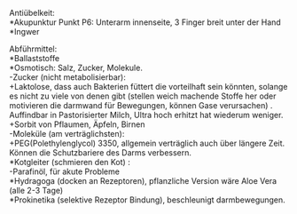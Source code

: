Antiübelkeit:  
*Akupunktur Punkt P6: Unterarm innenseite, 3 Finger breit unter der Hand  
*Ingwer  
  
Abführmittel:  
*Ballaststoffe  
*Osmotisch: Salz, Zucker, Molekule.  
-Zucker (nicht metabolisierbar):  
+Laktolose, dass auch Bakterien füttert die vorteilhaft sein könnten, solange es nicht zu viele von denen gibt (stellen weich machende Stoffe her oder motivieren die darmwand für Bewegungen, können Gase verursachen) . Auffindbar in Pastorisierter Milch, Ultra hoch erhitzt hat wiederum weniger.  
+Sorbit von Pflaumen, Äpfeln, Birnen  
-Moleküle (am verträglichsten):  
+PEG(Polethylenglycol) 3350, allgemein verträglich auch über längere Zeit. Können die Schutzbariere des Darms verbessern.  
*Kotgleiter (schmieren den Kot) :  
-Parafinöl, für akute Probleme  
*Hydragoga (docken an Rezeptoren), pflanzliche Version wäre Aloe Vera (alle 2-3 Tage)  
*Prokinetika (selektive Rezeptor Bindung), beschleunigt darmbewegungen.